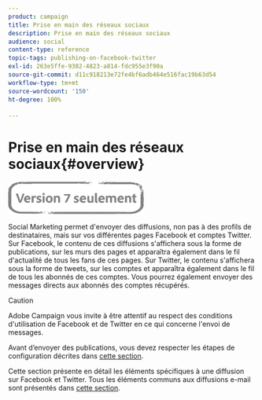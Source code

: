 ```yaml
---
product: campaign
title: Prise en main des réseaux sociaux
description: Prise en main des réseaux sociaux
audience: social
content-type: reference
topic-tags: publishing-on-facebook-twitter
exl-id: 263e5ffe-9302-4823-a814-fdc955e3f90a
source-git-commit: d11c918213e72fe4bf6adb464e516fac19b63d54
workflow-type: tm+mt
source-wordcount: '150'
ht-degree: 100%

---
```


# Prise en main des réseaux sociaux{#overview}

![](../../assets/v7-only.svg)

Social Marketing permet d&#39;envoyer des diffusions, non pas à des profils de destinataires, mais sur vos différentes pages Facebook et comptes Twitter. Sur Facebook, le contenu de ces diffusions s&#39;affichera sous la forme de publications, sur les murs des pages et apparaîtra également dans le fil d&#39;actualité de tous les fans de ces pages. Sur Twitter, le contenu s&#39;affichera sous la forme de tweets, sur les comptes et apparaîtra également dans le fil de tous les abonnés de ces comptes. Vous pourrez également envoyer des messages directs aux abonnés des comptes récupérés.

>[!CAUTION]
>
>Adobe Campaign vous invite à être attentif au respect des conditions d&#39;utilisation de Facebook et de Twitter en ce qui concerne l&#39;envoi de messages.
>
>Avant d’envoyer des publications, vous devez respecter les étapes de configuration décrites dans [cette section](../../social/using/starting-workflows.md).

Cette section présente en détail les éléments spécifiques à une diffusion sur Facebook et Twitter. Tous les éléments communs aux diffusions e-mail sont présentés dans [cette section](../../delivery/using/about-email-channel.md).
